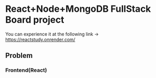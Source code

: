 # React+Node+MongoDB FullStack Board project

You can experience it at the following link
-> https://reactstudy.onrender.com/
## Problem
### Frontend(React)

